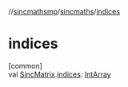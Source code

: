 //[sincmathsmp](../../index.md)/[sincmaths](index.md)/[indices](indices.md)

# indices

[common]\
val [SincMatrix](-sinc-matrix/index.md).[indices](indices.md): [IntArray](https://kotlinlang.org/api/latest/jvm/stdlib/kotlin/-int-array/index.html)
